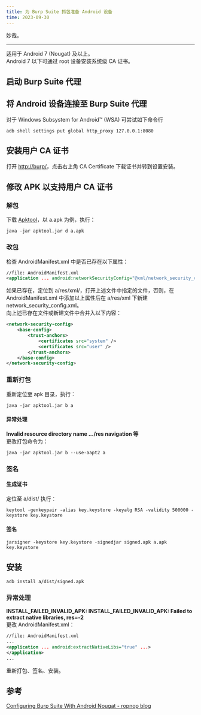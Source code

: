 ```yaml
---
title: 为 Burp Suite 抓包准备 Android 设备
time: 2023-09-30
---
```


妙哉。

---

适用于 Android 7 (Nougat) 及以上。  
Android 7 以下可通过 root 设备安装系统级 CA 证书。

## 启动 Burp Suite 代理

## 将 Android 设备连接至 Burp Suite 代理

对于 Windows Subsystem for Android™️ (WSA) 可尝试如下命令行

```shell
adb shell settings put global http_proxy 127.0.0.1:8080
```

## 安装用户 CA 证书

打开 [http://burp/](http://burp/)，点击右上角 CA Certificate 下载证书并转到设置安装。

## 修改 APK 以支持用户 CA 证书

### 解包

下载 [Apktool](https://apktool.org)，以 a.apk 为例，执行：

```shell
java -jar apktool.jar d a.apk
```

### 改包

检查 AndroidManifest.xml 中是否已存在以下属性：

```xml
//file: AndroidManifest.xml
<application ... android:networkSecurityConfig="@xml/network_security_config" ...>
```

如果已存在，定位到 a/res/xml/，打开上述文件中指定的文件，否则，在 AndroidManifest.xml 中添加以上属性后在 a/res/xml 下新建 network_security_config.xml。  
向上述已存在文件或新建文件中合并入以下内容：

```xml
<network-security-config>
    <base-config>
        <trust-anchors>
            <certificates src="system" />
            <certificates src="user" />
        </trust-anchors>
    </base-config>
</network-security-config>
```

### 重新打包

重新定位至 apk 目录，执行：

```shell
java -jar apktool.jar b a
```

#### 异常处理

**Invalid resource directory name .../res navigation 等**  
更改打包命令为：

```shell
java -jar apktool.jar b --use-aapt2 a
```

### 签名

#### 生成证书

定位至 a/dist/ 执行：

```shell
keytool -genkeypair -alias key.keystore -keyalg RSA -validity 500000 -keystore key.keystore
```

#### 签名

```shell
jarsigner -keystore key.keystore -signedjar signed.apk a.apk key.keystore
```

## 安装

```shell
adb install a/dist/signed.apk
```

### 异常处理

**INSTALL_FAILED_INVALID_APK: INSTALL_FAILED_INVALID_APK: Failed to extract native libraries, res=-2**  
更改 AndroidManifest.xml：

```xml
//file: AndroidManifest.xml
...
<application ... android:extractNativeLibs="true" ...>
</application>
...
```

重新打包、签名、安装。

## 参考

[Configuring Burp Suite With Android Nougat - ropnop blog](https://blog.ropnop.com/configuring-burp-suite-with-android-nougat)
